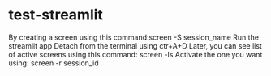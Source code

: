 # test-streamlit

By creating a screen using this command:screen -S session_name 
Run the streamlit app
Detach from the terminal using ctr+A+D
Later, you can see list of active screens using this command: screen -ls
Activate the one you want using: screen -r session_id
